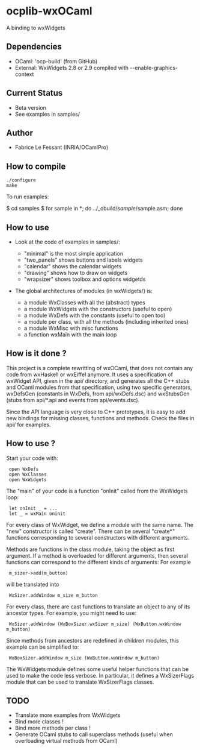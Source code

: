 # ocplib-wxOCaml

A binding to wxWidgets

## Dependencies

* OCaml: 'ocp-build' (from GitHub)
* External: WxWidgets 2.8 or 2.9
    compiled with --enable-graphics-context

## Current Status

* Beta version
* See examples in samples/

## Author

* Fabrice Le Fessant (INRIA/OCamlPro)

## How to compile

    ./configure
    make

 To run examples:

  $ cd samples
  $ for sample in *; do ../_obuild/$sample/$sample.asm; done

## How to use

* Look at the code of examples in samples/:
    * "minimal" is the most simple application
    * "two_panels" shows buttons and labels widgets
    * "calendar" shows the calendar widgets
    * "drawing" shows how to draw on widgets
    * "wrapsizer" shows toolbox and options widgetds

* The global architectures of modules (in wxWidgets/) is:
  * a module WxClasses with all the (abstract) types
  * a module WxWidgets with the constructors (useful to open)
  * a module WxDefs with the constants (useful to open too)
  * a module per class, with all the methods (including inherited ones)
  * a module WxMisc with misc functions
  * a function wxMain with the main loop

## How is it done ?

This project is a complete rewritting of wxOCaml, that does not contain
 any code from wxHaskell or wxEiffel anymore. It uses a specification of
 wxWidget API, given in the api/ directory, and generates all the C++ stubs
 and OCaml modules from that specification, using two specific generators,
 wxDefsGen (constants in WxDefs, from api/wxDefs.dsc) and wxStubsGen
 (stubs from api/*.api and events from api/events.dsc).

Since the API language is very close to C++ prototypes, it is easy to
add new bindings for missing classes, functions and methods. Check
the files in api/ for examples.

## How to use ?

Start your code with:

     open WxDefs
     open WxClasses
     open WxWidgets

The "main" of your code is a function "onInit" called from the WxWidgets loop:

     let onInit _ = ...
     let _ = wxMain oninit

For every class of WxWidget, we define a module with the same name. The "new"
constructor is called "create". There can be several "create*" functions
corresponding to several constructors with different arguments.

Methods are functions in the class module, taking the object as first argument.
If a method is overloaded for different arguments, then several functions
can correspond to the different kinds of arguments:
For example 

     m_sizer->add(m_button)

will be translated into 

     WxSizer.addWindow m_size m_button

For every class, there are cast functions to translate an object to any 
of its ancestor types. For example, you might need to use:

     WxSizer.addWindow (WxBoxSizer.wxSizer m_size) (WxButton.wxWindow m_button)

Since methods from ancestors are redefined in children modules, this example
can be simplified to:

     WxBoxSizer.addWindow m_size (WxButton.wxWindow m_button)

The WxWidgets module defines some useful helper functions that can be
used to make the code less verbose. In particular, it defines a WxSizerFlags
module that can be used to translate WxSizerFlags classes.

## TODO

* Translate more examples from WxWidgets
* Bind more classes !
* Bind more methods per class !
* Generate OCaml stubs to call superclass methods (useful when overloading
    virtual methods from OCaml)

